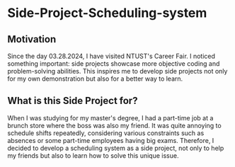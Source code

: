 # Side-Project-Scheduling-system

## Motivation
Since the day 03.28.2024, I have visited NTUST's Career Fair.
I noticed something important: side projects showcase more objective coding and problem-solving abilities.
This inspires me to develop side projects not only for my own demonstration but also for a better way to learn.

## What is this Side Project for?
When I was studying for my master's degree, I had a part-time job at a brunch store where the boss was also my friend.
It was quite annoying to schedule shifts repeatedly, considering various constraints such as absences or some part-time employees having big exams.
Therefore, I decided to develop a scheduling system as a side project, not only to help my friends but also to learn how to solve this unique issue.
